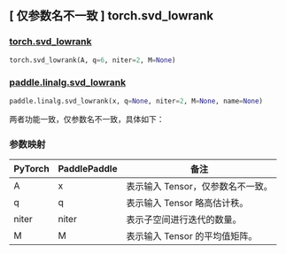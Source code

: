 ## [ 仅参数名不一致 ] torch.svd_lowrank

### [torch.svd_lowrank](https://pytorch.org/docs/stable/generated/torch.svd_lowrank.html?highlight=torch+svd_lowrank#torch.svd_lowrank)

```python
torch.svd_lowrank(A, q=6, niter=2, M=None)
```

### [paddle.linalg.svd_lowrank](https://www.paddlepaddle.org.cn/documentation/docs/zh/develop/api/paddle/linalg/svd_lowrank_cn.html)

```python
paddle.linalg.svd_lowrank(x, q=None, niter=2, M=None, name=None)
```

两者功能一致，仅参数名不一致，具体如下：

### 参数映射

| PyTorch       | PaddlePaddle | 备注                                                   |
| ------------- | ------------ | ------------------------------------------------------ |
| A          | x            | 表示输入 Tensor，仅参数名不一致。                           |
| q          | q            | 表示输入 Tensor 略高估计秩。                                |
| niter      | niter        | 表示子空间进行迭代的数量。                                  |
| M          | M            | 表示输入 Tensor 的平均值矩阵。                              |
